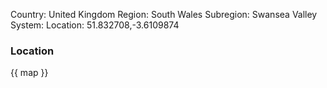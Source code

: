 Country: United Kingdom
Region: South Wales
Subregion: Swansea Valley
System:
Location: 51.832708,-3.6109874

### Location

{{ map }}
